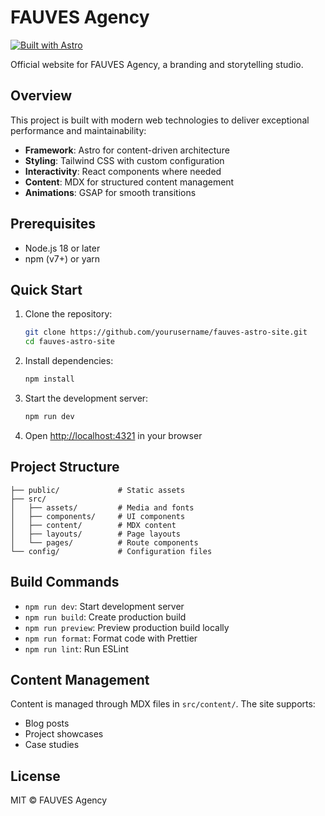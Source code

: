 # FAUVES Agency

[![Built with Astro](https://astro.badg.es/v2/built-with-astro/tiny.svg)](https://astro.build)

Official website for FAUVES Agency, a branding and storytelling studio.

## Overview

This project is built with modern web technologies to deliver exceptional performance and maintainability:

- **Framework**: Astro for content-driven architecture
- **Styling**: Tailwind CSS with custom configuration
- **Interactivity**: React components where needed
- **Content**: MDX for structured content management
- **Animations**: GSAP for smooth transitions

## Prerequisites

- Node.js 18 or later
- npm (v7+) or yarn

## Quick Start

1. Clone the repository:
   ```bash
   git clone https://github.com/yourusername/fauves-astro-site.git
   cd fauves-astro-site
   ```

2. Install dependencies:
   ```bash
   npm install
   ```

3. Start the development server:
   ```bash
   npm run dev
   ```

4. Open [http://localhost:4321](http://localhost:4321) in your browser

## Project Structure

```
├── public/             # Static assets
├── src/
│   ├── assets/         # Media and fonts
│   ├── components/     # UI components
│   ├── content/        # MDX content
│   ├── layouts/        # Page layouts
│   └── pages/          # Route components
└── config/             # Configuration files
```

## Build Commands

- `npm run dev`: Start development server
- `npm run build`: Create production build
- `npm run preview`: Preview production build locally
- `npm run format`: Format code with Prettier
- `npm run lint`: Run ESLint

## Content Management

Content is managed through MDX files in `src/content/`. The site supports:
- Blog posts
- Project showcases
- Case studies

## License

MIT © FAUVES Agency
